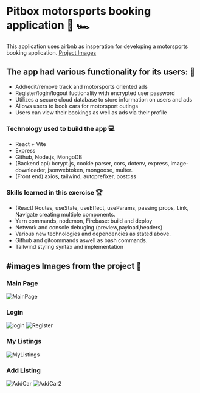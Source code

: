 # Pitbox motorsports booking application :scroll: :racing_car:

This application uses airbnb as insperation for developing a motorsports booking application.
[Project Images](#images)

## The app had various functionality for its users: :busts_in_silhouette:

- Add/edit/remove track and motorsports oriented ads
- Register/login/logout fuctionality with encrypted user password
- Utilizes a secure cloud database to store information on users and ads
- Allows users to book cars for motorsport outings
- Users can view their bookings as well as ads via their profile

### Technology used to build the app :computer:

- React + Vite
- Express
- Github, Node.js, MongoDB
- (Backend api) bcrypt.js, cookie parser, cors, dotenv, express, image-downloader, jsonwebtoken, mongoose, multer.
- (Front end) axios, tailwind, autoprefixer, postcss

### Skills learned in this exercise :trophy:

- (React) Routes, useState, useEffect, useParams, passing props, Link, Navigate creating multiple components.
- Yarn commands, nodemon, Firebase: build and deploy
- Network and console debuging (preview,payload,headers)
- Various new technologies and dependencies as stated above.
- Github and gitcommands aswell as bash commands.
- Tailwind styling syntax and implementation


## #images Images from the project :camera_flash:

### Main Page
![MainPage](https://github.com/MilesPurvis/Pitbox-webapp/assets/87283172/585ddf4d-88cc-416b-8f07-84cd668ade22)

### Login 
![login](https://github.com/MilesPurvis/Pitbox-webapp/assets/87283172/6fe1af7e-ceca-4dcc-adfb-0d867b9a33bd)
![Register](https://github.com/MilesPurvis/Pitbox-webapp/assets/87283172/384966e9-93e8-4d74-8683-53c19191ed52)

### My Listings
![MyListings](https://github.com/MilesPurvis/Pitbox-webapp/assets/87283172/67f985d3-c904-4da6-bc01-b334807e893a)

### Add Listing
![AddCar](https://github.com/MilesPurvis/Pitbox-webapp/assets/87283172/7ad4fbb8-de47-4591-943c-9af56960ceee)
![AddCar2](https://github.com/MilesPurvis/Pitbox-webapp/assets/87283172/89992b7b-6226-475f-a68c-545228f556a8)


